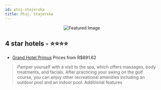 ```yaml
---
id: ptuj-stajerska
title: Ptuj, Stajerska
---
```


<center><img src="https://i.travelapi.com/hotels/3000000/2990000/2984600/2984564/9cd07b7e_z.jpg" alt="Featured Image" /></center>


##  4 star hotels - ⭐️⭐️⭐️⭐️

-    [Grand Hotel Primus](https://us.hurb.com/hotels/ptuj/grand-hotel-primus-JNP-JP323906?cmp=18055) Prices from R$891.62
   > Pamper yourself with a visit to the spa, which offers massages, body treatments, and facials. After practicing your swing on the golf course, you can enjoy other recreational amenities including an outdoor pool and an indoor pool. Additional features
